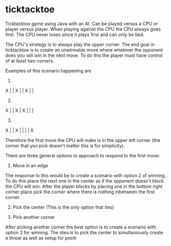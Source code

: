 # ticktacktoe
Ticktacktoe game using Java with an AI. Can be played versus a CPU or player versus player.
When playing against the CPU the CPU always goes first. The CPU never loses since it plays first and can only be tied.

The CPU's strategy is to always play the upper corner. The end goal in ticktacktoe is to create an unwinnable move where whatever the opponent does 
you will win in the next move. To do this the player must have control of at least two corners.

Examples of this scenario happening are 

1.
X |   | X
  |   |
X |   |

2.
X |   | X
  | X |
  |   |
  
3.
X |   | X
  |   |
  |   | X

Therefore the first move the CPU will make is in the upper left corner (the corner that you pick doesn't matter this is for simplicity).

There are three general options to approach to respond to the first move:

1. Move in an edge

The response to this would be to create a scenario with option 2 of winning. To do this place the next one in the center as if the opponent doesn't block the CPU will win. After the player blocks by placing one in the bottom right corner place pick the corner where there is nothing inbetween the first corner. 


2. Pick the center (This is the only option that ties)


3. Pick another corner

After picking another corner the best option is to create a scenario with option 2 for winning. The idea is to pick the center to simultaniously create a threat 
as well as setup for positi
